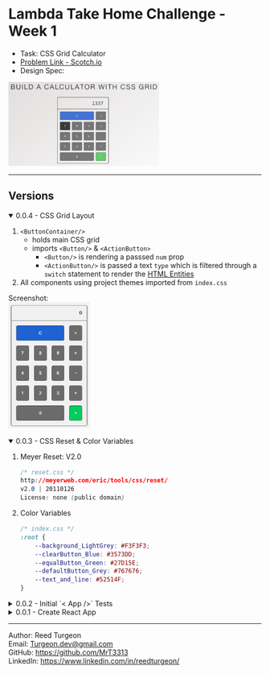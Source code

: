 # Lambda Take Home Challenge - Week 1
- Task: CSS Grid Calculator  
- [Problem Link - Scotch.io](https://scotch.io/bar-talk/code-challenge-2-build-a-calculator-with-css-grid)   
- Design Spec:   
<img src="client/src/assets/DesignSpec.png" width='300'>

---
## Versions 
<details open>
<summary>0.0.4 - CSS Grid Layout</summary>

1. `<ButtonContainer/>`    
    - holds main CSS grid
    - imports `<Button/>` & `<ActionButton>`
        - `<Button/>` is rendering a passsed `num` prop
        - `<ActionButton/>` is passed a text `type` which is filtered through a `switch` statement to render the [HTML Entities](https://www.freeformatter.com/html-entities.html)
2. All components using project themes imported from `index.css`

Screenshot:  
<img src="client/src/assets/0.0.4.png" height='250'>
</details>
<details open>
<summary>0.0.3 - CSS Reset & Color Variables</summary>

1. Meyer Reset: V2.0
    ```css
    /* reset.css */
    http://meyerweb.com/eric/tools/css/reset/ 
    v2.0 | 20110126
    License: none (public domain)
    ```

2. Color Variables
    ```css
    /* index.css */
    :root {
        --background_LightGrey: #F3F3F3;
        --clearButton_Blue: #3573DD;
        --equalButton_Green: #27D15E;
        --defaultButton_Grey: #767676;
        --text_and_line: #52514F;
    }
    ```
</details>
<details>
<summary>0.0.2 - Initial `< App />` Tests</summary>

1. Renders w/o crashing
2. queryByText => Hello World => toBeTruthy
</details>
<details >
<summary>0.0.1 - Create React App</summary>

- Cleaned out template CRA
- `<App/>` rendering 'Hello World' 
</details>

--- 
Author: Reed Turgeon  
Email: Turgeon.dev@gmail.com  
GitHub: https://github.com/MrT3313  
LinkedIn: https://www.linkedin.com/in/reedturgeon/  

